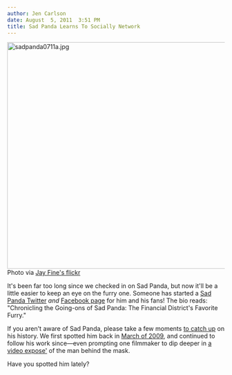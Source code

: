 ```yaml
---
author: Jen Carlson
date: August  5, 2011  3:51 PM
title: Sad Panda Learns To Socially Network
---
```


<p><span class="mt-enclosure mt-enclosure-image" style="display: inline;"> <img alt="sadpanda0711a.jpg" src="https://web.archive.org/web/20130725030842im_/http://gothamist.com/attachments/arts_jen/sadpanda0711a.jpg" width="640" height="525" class="image-none"> </span><br>
<span class="photo_caption">Photo via <a href="https://web.archive.org/web/20130725030842/http://www.flickr.com/photos/jayfine/4471389231/">Jay Fine&apos;s flickr</a></span></p>

<p>It&apos;s been far too long since we checked in on Sad Panda, but now it&apos;ll be a little easier to keep an eye on the furry one. Someone has started a <a href="https://web.archive.org/web/20130725030842/http://twitter.com/#!/Sad_PandaNYC">Sad Panda Twitter</a> <em>and</em> <a href="https://web.archive.org/web/20130725030842/https://www.facebook.com/pages/Sad-Panda-of-NYC/229858433722454?sk=wall">Facebook page</a> for him and his fans! The bio reads: &quot;Chronicling the Going-ons of Sad Panda: The Financial District&apos;s Favorite Furry.&quot;</p>

<p>If you aren&apos;t aware of Sad Panda, please take a few moments <a href="https://web.archive.org/web/20130725030842/http://gothamist.com/tags/sadpanda">to catch up</a> on his history. We first spotted him back in <a href="https://web.archive.org/web/20130725030842/http://gothamist.com/2009/03/26/spotted_sad_panda.php#photo-1">March of 2009</a>, and continued to follow his work since&#x2014;even prompting one filmmaker to dip deeper in <a href="https://web.archive.org/web/20130725030842/http://gothamist.com/2009/11/18/sad_panda_behind_the_mask.php">a video expose&apos;</a> of the man behind the mask.</p>

<p>Have you spotted him lately?</p>